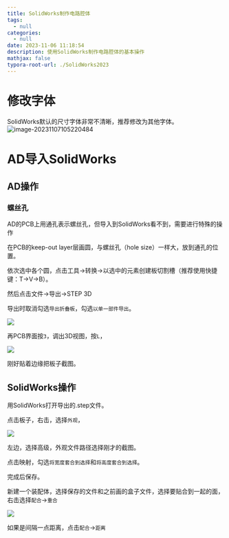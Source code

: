 ```yaml
---
title: SolidWorks制作电路腔体
tags:
  - null
categories:
  - null
date: 2023-11-06 11:18:54
description: 使用SolidWorks制作电路腔体的基本操作
mathjax: false
typora-root-url: ./SolidWorks2023
---
```


# 修改字体

SolidWorks默认的尺寸字体非常不清晰，推荐修改为其他字体。![image-20231107105220484](/image-20231107105220484.png)



# AD导入SolidWorks

## AD操作

### 螺丝孔

AD的PCB上用通孔表示螺丝孔，但导入到SolidWorks看不到，需要进行特殊的操作

在PCB的keep-out layer层画圆，与螺丝孔（hole size）一样大，放到通孔的位置。

依次选中各个圆，点击工具→转换→以选中的元素创建板切割槽（推荐使用快捷键：T→V→B）。

然后点击文件→导出→STEP 3D

导出时取消勾选`导出折叠板`，勾选`以单一部件导出`。

![](image-20231106151507686.png)

再PCB界面按`3`，调出3D视图，按`L`，

![](image-20231106160155226.png)

刚好贴着边缘把板子截图。

## SolidWorks操作

用SolidWorks打开导出的.step文件。

点击板子，右击，选择`外观`，

![](image-20231106160324897.png)

左边，选择高级，外观文件路径选择刚才的截图。

点击映射，勾选`将宽度套合到选择`和`将高度套合到选择`。

完成后保存。

新建一个装配体，选择保存的文件和之前画的盒子文件，选择要贴合到一起的面，右击选择`配合`→`重合`

![](image-20231106162952440.png)

如果是间隔一点距离，点击`配合`→`距离`

